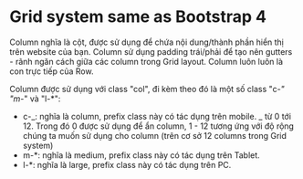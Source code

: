 # Grid system same as Bootstrap 4

Column nghĩa là cột, được sử dụng để chứa nội dung/thành phần hiển thị trên website của bạn. Column sử dụng padding trái/phải để tạo nên gutters - rãnh ngăn cách giữa các column trong Grid layout. Column luôn luôn là con trực tiếp của Row.

Column được sử dụng với class "col", đi kèm theo đó là một số class "c-_" "m-_" và "l-\*":

- c-_: nghĩa là column, prefix class này có tác dụng trên mobile. _ từ 0 tới 12. Trong đó 0 được sử dụng để ẩn column, 1 - 12 tương ứng với độ rộng chúng ta muốn sử dụng cho column (trên cơ sở 12 columns trong Grid system)
- m-\*: nghĩa là medium, prefix class này có tác dụng trên Tablet.
- l-\*: nghĩa là large, prefix class này có tác dụng trên PC.
